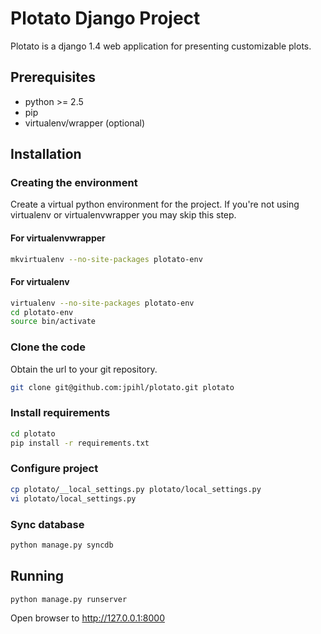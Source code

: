 # Plotato Django Project #
Plotato is a django 1.4 web application for presenting customizable plots.

## Prerequisites ##

- python >= 2.5
- pip
- virtualenv/wrapper (optional)

## Installation ##
### Creating the environment ###
Create a virtual python environment for the project.
If you're not using virtualenv or virtualenvwrapper you may skip this step.

#### For virtualenvwrapper ####
```bash
mkvirtualenv --no-site-packages plotato-env
```

#### For virtualenv ####
```bash
virtualenv --no-site-packages plotato-env
cd plotato-env
source bin/activate
```

### Clone the code ###
Obtain the url to your git repository.

```bash
git clone git@github.com:jpihl/plotato.git plotato
```

### Install requirements ###
```bash
cd plotato
pip install -r requirements.txt
```

### Configure project ###
```bash
cp plotato/__local_settings.py plotato/local_settings.py
vi plotato/local_settings.py
```

### Sync database ###
```bash
python manage.py syncdb
```

## Running ##
```bash
python manage.py runserver
```

Open browser to http://127.0.0.1:8000

